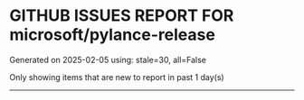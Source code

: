 
# GITHUB ISSUES REPORT FOR microsoft/pylance-release


Generated on 2025-02-05 using: stale=30, all=False


Only showing items that are new to report in past 1 day(s)


---





















